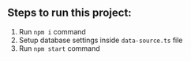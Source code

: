 ## Steps to run this project:

1. Run `npm i` command
2. Setup database settings inside `data-source.ts` file
3. Run `npm start` command
